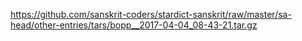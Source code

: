 https://github.com/sanskrit-coders/stardict-sanskrit/raw/master/sa-head/other-entries/tars/bopp__2017-04-04_08-43-21.tar.gz
